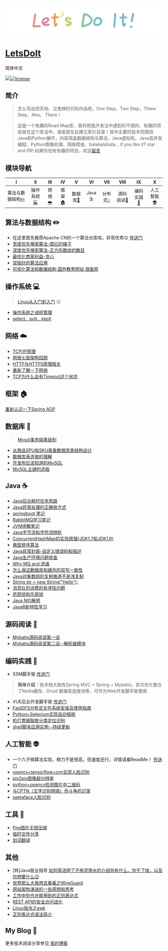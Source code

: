 [![logo](./image/logo1.jpg)](https://github.com/AUGUSTRUSH8)



<h1><a href="#">LetsDoIt</a></h1>

简体中文

[![](https://img.shields.io/badge/author-AugustRush-green.svg)](https://augustrush.me)[![license](https://img.shields.io/badge/license-GPL--3.0-red.svg)](https://github.com/java-aodeng/hope-plus/blob/master/LICENSE)

## 简介

> 怎么写出惊天地、泣鬼神的代码作品呢，One Step，Two Step，Three Step，Aha， There！

> 这是一个有趣的Road Map库，我将把我开发当中遇到的不错的、有趣的项目放在这个库当中，或者是在此建立索引目录！其中主要的技术将围绕Java和Python展开，内容涵盖数据结构与算法、Java虚拟机、Java高并发编程、Python图像处理、网络爬虫、balabalabala... if you like it? star and PR! 如果你也有有趣的项目，欢迎[留言](https://github.com/AUGUSTRUSH8/LetsDoIt/issues)



## 模块导航

| Ⅰ | Ⅱ | Ⅲ | Ⅳ | Ⅴ | Ⅵ | Ⅶ | Ⅷ | Ⅸ | Ⅹ |
| :--------: | :---------: | :---------: | :---------: | :---------: | :---------:| :---------: | :-------: | :-------:| :------:|
| 算法与数据结构[:pencil2:](#算法与数据结构-pencil2) | 操作系统[:computer:](#操作系统-computer)|网络[:cloud:](#网络-cloud) | 框架[:house:](#框架-house) |数据库[:floppy_disk:](#数据库-floppy_disk)| Java [:coffee:](#Java-coffee)| 分布式[:sweat_drops:](#分布式-sweat_drops)| 源码阅读[:hammer:](#源码阅读-hammer)| 编码实践[:speak_no_evil:](#编码实践-speak_no_evil)| 人工智能[:alien:](#人工智能-alien) |



## 算法与数据结构 :pencil2: 

- 在这里首先推荐Apache CN的一个算法仓库哈，非常优秀:wink:  [传送门](https://github.com/apachecn/awesome-algorithm)<br>
- [宽度优先搜索算法-腐烂的橘子](https://augustrush.me/post/width-priority-algoritm.html)<br>
- [深度优先搜索算法-正方形数组的数目](https://augustrush.me/post/depth-priority-algoritm.html)
- [最优化商家利益-贪心](https://augustrush.me/post/optimize-the-customer-cost-and-tablesize.html)
- [双指针的算法应用](https://augustrush.me/post/number-equals-to-reverse-number-min-operation-times.html)
- [可视化算法和数据结构,国外教育网站,很直观](https://www.cs.usfca.edu/~galles/visualization/Algorithms.html)

## 操作系统 :computer:

> [Linux从入门到入门](https://github.com/AUGUSTRUSH8/LetsDoIt/tree/master/linux) :wink:
- [操作系统之进程管理](http://augustrush.me/post/process-and-threads.html)
- [select、poll、epoll](https://augustrush.me/post/linux-io-and-select-poll-epoll.html)

## 网络 :cloud:
- [TCP/IP原理](https://augustrush.me/post/tcp-ip-knowledge.html)
- [网络七层架构回顾](https://augustrush.me/post/network-seven-layer-model-explain.html)
- [HTTP与HTTPS原理相关](https://augustrush.me/post/http-principle.html)
- [重新了解一下网络](https://augustrush.me/post/network-knowledge.html)
- [TCP为什么会有Timeout这个状态](https://augustrush.me/post/why-tcp-timeout-state.html)

## 框架 :house:
[重新认识一下Spring AOP](https://augustrush.me/post/spring-aop-comprehension.html)

## 数据库 :floppy_disk:

> [Mysql事务隔离级别](https://github.com/AUGUSTRUSH8/LetsDoIt/tree/master/MySQL)<br>
- [从商品SPU和SKU表看数据库表结构设计](https://augustrush.me/post/database-design-and-comprehension.html)<br>
- [数据库表连接的理解](https://augustrush.me/post/mysql-join-operation-comprehension.html)
- [开发所应该知道的MySQL](https://augustrush.me/post/mysql-you-need-to-know.html)
- [MySQL主键的选取](https://augustrush.me/post/mysql-id-generate.html)


## Java :coffee:
- [Java后台耗时任务思路](https://augustrush.me/post/time-consuming-task-solution-java.html)<br>
- [Java异常处理的正确放方式](https://augustrush.me/post/united-exception-handle.html)<br>
- [springboot 笔记](https://augustrush.me/post/springboot-notes.html)<br>
- [RabbitMQ学习笔记](https://augustrush.me/post/rabbitMQ-learning-and-coding.html)<br>
- [JVM闲散笔记](https://augustrush.me/post/some-jvm-notes.html)<br>
- [Java字节流和字符流辨析](https://augustrush.me/post/java-bytestream-and-charstream.html)<br>
- [ConcurrentHashMap的实现原理(JDK1.7和JDK1.8)](https://augustrush.me/post/concurrentHashmap-read-and-comprehension.html)<br>
- [典型排序算法](https://augustrush.me/post/sort-algorithm.html)
- [Java异常封装-自定义错误码和描述](http://augustrush.me/post/java-exception-definetion-and-use.html)
- [Java生产环境问题排查](https://augustrush.me/post/java-runtime-problem-check-and-solve.html)
- [Why MQ and 选谁](https://augustrush.me/post/why-mq-and-which-to-choose.html)
- [怎么保证数据库和缓存的双写一致性](https://augustrush.me/post/mysql-and-redis-consistency.html)
- [Java对象数组的复制难道不是浅复制](https://augustrush.me/post/java-array-is-deepcopy-or-something-else.html)
- [String str = new String("Hello");](https://augustrush.me/post/jvm-memory-allocate.html)
- [消息队列消费的有序性问题](https://augustrush.me/post/rabbitmq-consume-by-order.html)
- [悲观锁和乐观锁](https://augustrush.me/post/beiguan-lock-and-leguan-lock-wink.html)
- [Java NIO解惑](https://augustrush.me/post/java-io-and-nio.html)
- [Java8新特性学习](https://huge0612.gitbooks.io/jdk8/content)

## 源码阅读 :hammer:
- [Mybatis源码阅读第一话](https://augustrush.me/post/mybatis-sourcecode-reading-1.html)<br>
- [Mybatis源码阅读第二话--解析器模块](https://augustrush.me/post/mybatis-sourcecode-reading-2.html)

## 编码实践 :speak_no_evil:

- SSM脚手架 [传送门](https://github.com/AUGUSTRUSH8/ssm-admin)<br>
> **简单介绍**：技术栈大致有Spring MVC + Spring + Mybatis，其次优化整合了Redis缓存、Druid 数据库连接池等，可作为Web开发脚手架使用

- VUE后台开发脚手架 [传送门](https://github.com/AUGUSTRUSH8/My-VUE-CLI)<br>
- [FastDFS分布式文件系统安装及使用指南](https://augustrush.me/post/fastDFS-install-and-test.html)<br>
- [Python+Selenium实现自动报税](https://augustrush.me/post/python-crawler-on-auto-fill-the-form.html)
- [机打票据智能分类定位识别](https://github.com/AUGUSTRUSH8/ImageProcess)
- [shell脚本应用实例--持续更新](https://augustrush.me/post/shell-script-solution.html)
## 人工智能 :alien:

- 一个六子棋算法实现，棋力不是很高，但速度还行，详情请看ReadMe！  [传送门](https://github.com/AUGUSTRUSH8/SixtChessGo)<br>
- [opencv+tensorflow+cnn实现人脸识别](https://augustrush.me/post/face-recognition.html)<br>
- [pix2pix图像超分辨率](https://augustrush.me/post/pix2pix-network.html)<br>
- [python+opencv检测图片中二维码](https://augustrush.me/post/Qrcode-detection-and-recognition.html)<br>
- [与CPTN（文字识别网络）作斗争的记录](https://augustrush.me/post/CPTN-network.html)<br>
- [seetaface人脸识别](https://augustrush.me/post/seetaface-model-realize.html)

## 工具 :penguin:
- [Png图片无损压缩](https://tinypng.com)
- [临时文件分享](https://send.firefox.com)
- [划词翻译](https://chrome.google.com/webstore/detail/%E5%88%92%E8%AF%8D%E7%BF%BB%E8%AF%91/ikhdkkncnoglghljlkmcimlnlhkeamad?hl=zh-CN)

## 其他
- [转]Java就业指导 [如何简洁明了不拖泥带水的介绍你有什么，你干了啥，以及你想要什么:wink:](https://blog.csdn.net/jackfrued/article/details/45035097#comments)<br>
- [世界那么大我想去看看之WireGuard](http://augustrush.me/post/wireguard-usage-and-instruction.html)<br>
- [网站架构演进的一些感想和思考](https://augustrush.me/post/archtecture-trasform-comprehension.html)
- [工作中你也许能用到的正则表达式](https://augustrush.me/post/those-regular-expression-that-you-may-used-in-job.html)
- [REST API的安全访问进化](https://augustrush.me/post/Rest-api-security-revolution.html)
- [Linux指令之awk](https://augustrush.me/post/linux-command-awk.html)
- [正则表达式语法简介](https://augustrush.me/post/regular-expression-introduction.html)
## My Blog 🐰

更多技术阅读分享参见 [我的博客](https://augustrush.me)

